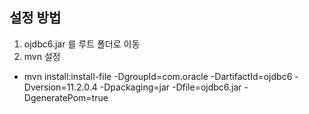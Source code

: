 ## 설정 방법
1. ojdbc6.jar 를 루트 폴더로 이동
2. mvn 설정
- mvn install:install-file -DgroupId=com.oracle -DartifactId=ojdbc6 -Dversion=11.2.0.4 -Dpackaging=jar -Dfile=ojdbc6.jar -DgeneratePom=true